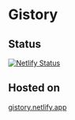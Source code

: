 # Gistory

## Status

[![Netlify Status](https://api.netlify.com/api/v1/badges/94e8bd2b-6e40-4ed2-bf6c-eb83286f6dc4/deploy-status)](https://app.netlify.com/sites/gistory/deploys)

## Hosted on

[gistory.netlify.app](https://gistory.netlify.app/)
